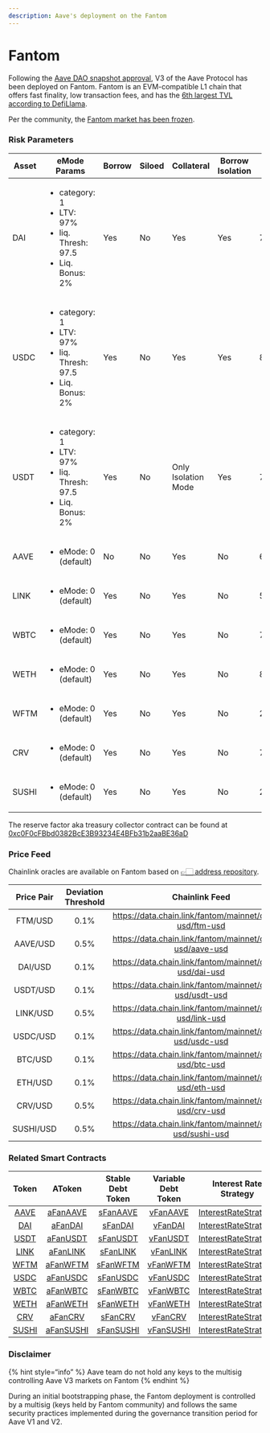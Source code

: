 ```yaml
---
description: Aave's deployment on the Fantom
---
```


# Fantom

Following the [Aave DAO snapshot approval](https://snapshot.org/#/aave.eth/proposal/0x4a8ff1d3876390cde6b43fc93c0135de67fb6aa68a23e8eefeb770fe95735932), V3 of the Aave Protocol has been deployed on Fantom. Fantom is an EVM-compatible L1 chain that offers fast finality, low transaction fees, and has the [6th largest TVL according to DefiLlama](https://defillama.com/chains).

Per the community, the [Fantom market has been frozen](https://snapshot.org/#/aave.eth/proposal/0xeefcd76e523391a14cfd0a79b531ea0a3faf0eb4a058e255fac13a2d224cc647). 

### Risk Parameters

| Asset | eMode Params     | Borrow | Siloed | Collateral | Borrow Isolation | LTV | Liq. Thresh | Liq. Bonus | Debt Ceil | Supply Cap | Borrow Cap | Reserve Factor |
| ----- | ---------------- | --- | --- | ---------- | ----- | --- | ----------  | ---------- | --------- | ----- | ----- | -------------- |
| DAI   | <ul><li>category: 1 </li><li>LTV: 97%</li><li>liq. Thresh: 97.5</li><li>Liq. Bonus: 2%</li></ul> | Yes | No | Yes | Yes | 75% | 80% |  5% | - | 2B | 0 | 10% |
| USDC  | <ul><li>category: 1 </li><li>LTV: 97%</li><li>liq. Thresh: 97.5</li><li>Liq. Bonus: 2%</li></ul> | Yes | No | Yes | Yes | 82.5% | 85% |  4% | - | 2B | 0 | 10% |
| USDT  | <ul><li>category: 1 </li><li>LTV: 97%</li><li>liq. Thresh: 97.5</li><li>Liq. Bonus: 2%</li></ul> | Yes | No | Only Isolation Mode | Yes | 75% | 80% |  5% | 5M | 2B | 0 | 10% |
| AAVE  | <ul><li>eMode: 0 (default)</li></ul> | No  | No | Yes | No | 60% | 70% | 7.5% | - | 0 | 0 |  0% |
| LINK  | <ul><li>eMode: 0 (default)</li></ul> | Yes | No | Yes | No | 50% | 65% | 7.5% | - | 0 | 0 | 20% |
| WBTC  | <ul><li>eMode: 0 (default)</li></ul> | Yes | No | Yes | No | 70% | 75% | 6.5% | - | 0 | 0 | 20% |
| WETH  | <ul><li>eMode: 0 (default)</li></ul> | Yes | No | Yes | No | 80% | 82.5% | 5% | - | 0 | 0 | 10% |
| WFTM  | <ul><li>eMode: 0 (default)</li></ul> | Yes | No | Yes | No | 25% | 45% | 15% | - | 0 | 0 | 20% |
| CRV   | <ul><li>eMode: 0 (default)</li></ul> | Yes | No | Yes | No | 75% | 80% |  5% | - | 0 | 0 | 10% |
| SUSHI | <ul><li>eMode: 0 (default)</li></ul> | Yes | No | Yes | No | 20% | 45% | 10% | - | 0 | 0 | 20% |

The reserve factor aka treasury collector contract can be found at [0xc0F0cFBbd0382BcE3B93234E4BFb31b2aaBE36aD](https://ftmscan.com/address/0xc0F0cFBbd0382BcE3B93234E4BFb31b2aaBE36aD)

### Price Feed

Chainlink oracles are available on Fantom based on [👉🏻 address repository](https://docs.chain.link/docs/fantom-price-feeds/).

| Price Pair | Deviation Threshold | Chainlink Feed |
| :--------: | :-----------------: | :------------: |
|  FTM/USD   |      0.1%           | https://data.chain.link/fantom/mainnet/crypto-usd/ftm-usd |
|  AAVE/USD  |      0.5%           | https://data.chain.link/fantom/mainnet/crypto-usd/aave-usd |
|  DAI/USD   |      0.1%           | https://data.chain.link/fantom/mainnet/crypto-usd/dai-usd |
|  USDT/USD  |      0.1%           | https://data.chain.link/fantom/mainnet/crypto-usd/usdt-usd |
|  LINK/USD  |      0.5%           | https://data.chain.link/fantom/mainnet/crypto-usd/link-usd |
|  USDC/USD  |      0.1%           | https://data.chain.link/fantom/mainnet/crypto-usd/usdc-usd |
|  BTC/USD   |      0.1%           | https://data.chain.link/fantom/mainnet/crypto-usd/btc-usd |
|  ETH/USD   |      0.1%           | https://data.chain.link/fantom/mainnet/crypto-usd/eth-usd |
|  CRV/USD   |      0.5%           | https://data.chain.link/fantom/mainnet/crypto-usd/crv-usd |
|  SUSHI/USD |      0.5%           | https://data.chain.link/fantom/mainnet/crypto-usd/sushi-usd |

### Related Smart Contracts

| Token   | AToken | Stable Debt Token  | Variable Debt Token  | Interest Rate Strategy |
| :-----: | :----: | :----------------: | :------------------: | :--------------------: |
| [AAVE](https://ftmscan.com/address/0x6a07a792ab2965c72a5b8088d3a069a7ac3a993b) | [aFanAAVE](https://ftmscan.com/address/0xf329e36C7bF6E5E86ce2150875a84Ce77f477375) | [sFanAAVE](https://ftmscan.com/address/0xfAeF6A702D15428E588d4C0614AEFb4348D83D48) | [vFanAAVE](https://ftmscan.com/address/0xE80761Ea617F66F96274eA5e8c37f03960ecC679) | [InterestRateStrategy](https://ftmscan.com/address/0x4aa694e6c06d6162d95be98a2df6a521d5a7b521#code) |
| [DAI](https://ftmscan.com/address/0x8D11eC38a3EB5E956B052f67Da8Bdc9bef8Abf3E) | [aFanDAI](https://ftmscan.com/address/0x82E64f49Ed5EC1bC6e43DAD4FC8Af9bb3A2312EE) | [sFanDAI](https://ftmscan.com/address/0xd94112B5B62d53C9402e7A60289c6810dEF1dC9B) | [vFanDAI](https://ftmscan.com/address/0x8619d80FB0141ba7F184CbF22fd724116D9f7ffC)| [InterestRateStrategy](https://ftmscan.com/address/0xa9f3c3cae095527061e6d270dbe163693e6fda9d#code) |
| [USDT](https://ftmscan.com/address/0x049d68029688eabf473097a2fc38ef61633a3c7a#code) | [aFanUSDT](https://ftmscan.com/address/0x6ab707Aca953eDAeFBc4fD23bA73294241490620#code) | [sFanUSDT](https://ftmscan.com/address/0x70eFfc565DB6EEf7B927610155602d31b670e802#code) | [vFanUSDT](https://ftmscan.com/address/0xfb00AC187a8Eb5AFAE4eACE434F493Eb62672df7#code) | [InterestRateStrategy](https://ftmscan.com/address/0xf4a0039F2d4a2EaD5216AbB6Ae4C4C3AA2dB9b82#code) |
| [LINK](https://ftmscan.com/address/0xb3654dc3d10ea7645f8319668e8f54d2574fbdc8) | [aFanLINK](https://ftmscan.com/address/0x191c10Aa4AF7C30e871E70C95dB0E4eb77237530) | [sFanLINK](https://ftmscan.com/address/0x89D976629b7055ff1ca02b927BA3e020F22A44e4#code) | [vFanLINK](https://ftmscan.com/address/0x953A573793604aF8d41F306FEb8274190dB4aE0e) | [InterestRateStrategy](https://ftmscan.com/address/0x4aa694e6c06d6162d95be98a2df6a521d5a7b521#code) |
| [WFTM](https://ftmscan.com/address/0x21be370d5312f44cb42ce377bc9b8a0cef1a4c83) | [aFanWFTM](https://ftmscan.com/address/0x6d80113e533a2C0fe82EaBD35f1875DcEA89Ea97) | [sFanWFTM](https://ftmscan.com/address/0xF15F26710c827DDe8ACBA678682F3Ce24f2Fb56E#code) | [vFanWFTM](https://ftmscan.com/address/0x4a1c3aD6Ed28a636ee1751C69071f6be75DEb8B8) | [InterestRateStrategy](https://ftmscan.com/address/0x4aa694e6c06d6162d95be98a2df6a521d5a7b521#code) |
| [USDC](https://ftmscan.com/address/0x04068da6c83afcfa0e13ba15a6696662335d5b75) | [aFanUSDC](https://ftmscan.com/address/0x625E7708f30cA75bfd92586e17077590C60eb4cD) | [sFanUSDC](https://ftmscan.com/address/0x307ffe186F84a3bc2613D1eA417A5737D69A7007#code) | [vFanUSDC](https://ftmscan.com/address/0xFCCf3cAbbe80101232d343252614b6A3eE81C989) | [InterestRateStrategy](https://ftmscan.com/address/0xf4a0039F2d4a2EaD5216AbB6Ae4C4C3AA2dB9b82#code) |
| [WBTC](https://ftmscan.com/address/0x321162cd933e2be498cd2267a90534a804051b11) | [aFanWBTC](https://ftmscan.com/address/0x078f358208685046a11C85e8ad32895DED33A249) | [sFanWBTC](https://ftmscan.com/address/0x633b207Dd676331c413D4C013a6294B0FE47cD0e#code) | [vFanWBTC](https://ftmscan.com/address/0x92b42c66840C7AD907b4BF74879FF3eF7c529473) | [InterestRateStrategy](https://ftmscan.com/address/0x4aa694e6c06d6162d95be98a2df6a521d5a7b521#code) |
| [WETH](https://ftmscan.com/address/0x74b23882a30290451a17c44f4f05243b6b58c76d) | [aFanWETH](https://ftmscan.com/address/0xe50fA9b3c56FfB159cB0FCA61F5c9D750e8128c8) | [sFanWETH](https://ftmscan.com/address/0xD8Ad37849950903571df17049516a5CD4cbE55F6#code) | [vFanWETH](https://ftmscan.com/address/0x0c84331e39d6658Cd6e6b9ba04736cC4c4734351) | [InterestRateStrategy](https://ftmscan.com/address/0x4aa694e6c06d6162d95be98a2df6a521d5a7b521#code) |
| [CRV](https://ftmscan.com/address/0x1e4f97b9f9f913c46f1632781732927b9019c68b) | [aFanCRV](https://ftmscan.com/address/0x513c7e3a9c69ca3e22550ef58ac1c0088e918fff) | [sFanCRV](https://ftmscan.com/address/0x08cb71192985e936c7cd166a8b268035e400c3c3#code) | [vFanCRV](https://ftmscan.com/address/0x77ca01483f379e58174739308945f044e1a764dc) | [InterestRateStrategy](https://ftmscan.com/address/0x4aa694e6c06d6162d95be98a2df6a521d5a7b521#code) |
| [SUSHI](https://ftmscan.com/address/0xae75a438b2e0cb8bb01ec1e1e376de11d44477cc) | [aFanSUSHI](https://ftmscan.com/address/0xc45a479877e1e9dfe9fcd4056c699575a1045daa) | [sFanSUSHI](https://ftmscan.com/address/0x78246294a4c6fbf614ed73ccc9f8b875ca8ee841#code) | [vFanSUSHI](https://ftmscan.com/address/0x34e2ed44ef7466d5f9e0b782b5c08b57475e7907) | [InterestRateStrategy](https://ftmscan.com/address/0x4aa694e6c06d6162d95be98a2df6a521d5a7b521#code) |

### Disclaimer
{% hint style=“info” %} Aave team do not hold any keys to the multisig controlling Aave V3 markets on Fantom {% endhint %}

During an initial bootstrapping phase, the Fantom deployment is controlled by a multisig (keys held by Fantom community) and follows the same security practices implemented during the governance transition period for Aave V1 and V2.
